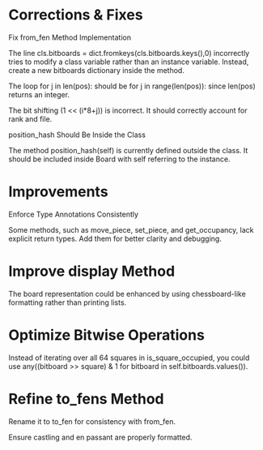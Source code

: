 # Corrections & Fixes
Fix from_fen Method Implementation

The line cls.bitboards = dict.fromkeys(cls.bitboards.keys(),0) incorrectly tries to modify a class variable rather than an instance variable. Instead, create a new bitboards dictionary inside the method.

The loop for j in len(pos): should be for j in range(len(pos)): since len(pos) returns an integer.

The bit shifting (1 << (i*8+j)) is incorrect. It should correctly account for rank and file.

position_hash Should Be Inside the Class

The method position_hash(self) is currently defined outside the class. It should be included inside Board with self referring to the instance.

# Improvements
Enforce Type Annotations Consistently

Some methods, such as move_piece, set_piece, and get_occupancy, lack explicit return types. Add them for better clarity and debugging.

# Improve display Method

The board representation could be enhanced by using chessboard-like formatting rather than printing lists.

# Optimize Bitwise Operations

Instead of iterating over all 64 squares in is_square_occupied, you could use any((bitboard >> square) & 1 for bitboard in self.bitboards.values()).

# Refine to_fens Method

Rename it to to_fen for consistency with from_fen.

Ensure castling and en passant are properly formatted.